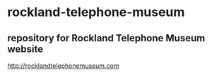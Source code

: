 # rockland-telephone-museum

## repository for Rockland Telephone Museum website
<http://rocklandtelephonemuseum.com>